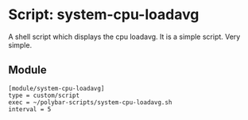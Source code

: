 # Script: system-cpu-loadavg

A shell script which displays the cpu loadavg. It is a simple script. Very simple.


## Module

```
[module/system-cpu-loadavg]
type = custom/script
exec = ~/polybar-scripts/system-cpu-loadavg.sh
interval = 5
```
